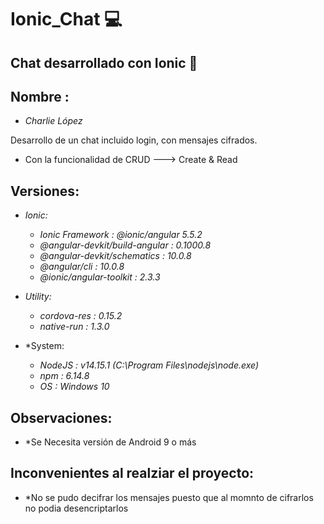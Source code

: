 # Ionic_Chat :computer:

## Chat desarrollado con Ionic :iphone:

## Nombre : 
* *Charlie López*

Desarrollo de un chat incluido login, con mensajes cifrados.


* Con la funcionalidad de CRUD ---> Create & Read

## Versiones:

* *Ionic:*

   * *Ionic Framework               : @ionic/angular 5.5.2*
   * *@angular-devkit/build-angular : 0.1000.8*
   * *@angular-devkit/schematics    : 10.0.8*
   * *@angular/cli                  : 10.0.8*
   * *@ionic/angular-toolkit        : 2.3.3*

* *Utility:*

   * *cordova-res : 0.15.2*
   * *native-run  : 1.3.0*

* *System:

   * *NodeJS : v14.15.1 (C:\Program Files\nodejs\node.exe)*
   * *npm    : 6.14.8*
   * *OS     : Windows 10*

## Observaciones:

* *Se Necesita versión de Android 9 o más

## Inconvenientes al realziar el proyecto:
* *No se pudo decifrar los mensajes puesto que al momnto de cifrarlos no podia desencriptarlos
